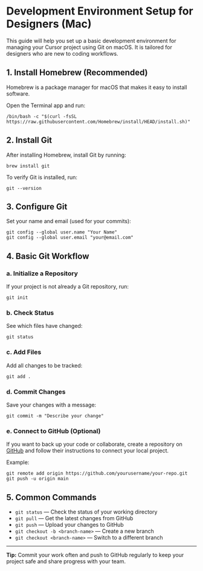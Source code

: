 # Development Environment Setup for Designers (Mac)

This guide will help you set up a basic development environment for managing your Cursor project using Git on macOS. It is tailored for designers who are new to coding workflows.

## 1. Install Homebrew (Recommended)
Homebrew is a package manager for macOS that makes it easy to install software.

Open the Terminal app and run:

```
/bin/bash -c "$(curl -fsSL https://raw.githubusercontent.com/Homebrew/install/HEAD/install.sh)"
```

## 2. Install Git
After installing Homebrew, install Git by running:

```
brew install git
```

To verify Git is installed, run:

```
git --version
```

## 3. Configure Git
Set your name and email (used for your commits):

```
git config --global user.name "Your Name"
git config --global user.email "your@email.com"
```

## 4. Basic Git Workflow

### a. Initialize a Repository
If your project is not already a Git repository, run:

```
git init
```

### b. Check Status
See which files have changed:

```
git status
```

### c. Add Files
Add all changes to be tracked:

```
git add .
```

### d. Commit Changes
Save your changes with a message:

```
git commit -m "Describe your change"
```

### e. Connect to GitHub (Optional)
If you want to back up your code or collaborate, create a repository on [GitHub](https://github.com/) and follow their instructions to connect your local project.

Example:
```
git remote add origin https://github.com/yourusername/your-repo.git
git push -u origin main
```

## 5. Common Commands
- `git status` — Check the status of your working directory
- `git pull` — Get the latest changes from GitHub
- `git push` — Upload your changes to GitHub
- `git checkout -b <branch-name>` — Create a new branch
- `git checkout <branch-name>` — Switch to a different branch


---

**Tip:** Commit your work often and push to GitHub regularly to keep your project safe and share progress with your team.
